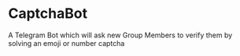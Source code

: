 # CaptchaBot
A Telegram Bot which will ask new Group Members to verify them by solving an emoji or number captcha
